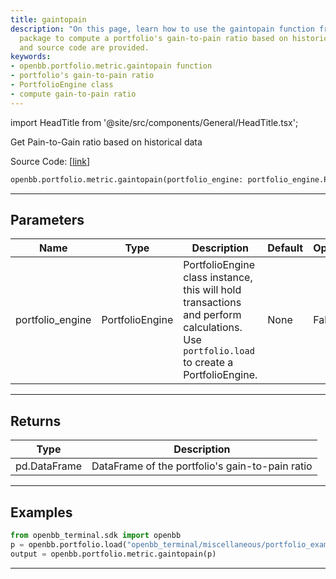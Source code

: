 ```yaml
---
title: gaintopain
description: "On this page, learn how to use the gaintopain function from the openbb.portfolio.metric"
  package to compute a portfolio's gain-to-pain ratio based on historical data. Examples
  and source code are provided.
keywords:
- openbb.portfolio.metric.gaintopain function
- portfolio's gain-to-pain ratio
- PortfolioEngine class
- compute gain-to-pain ratio
---
```


import HeadTitle from '@site/src/components/General/HeadTitle.tsx';

<HeadTitle title="portfolio.metric.gaintopain - Reference | OpenBB SDK Docs" />

Get Pain-to-Gain ratio based on historical data

Source Code: [[link](https://github.com/OpenBB-finance/OpenBBTerminal/tree/main/openbb_terminal/portfolio/portfolio_model.py#L1313)]

```python
openbb.portfolio.metric.gaintopain(portfolio_engine: portfolio_engine.PortfolioEngine)
```

---

## Parameters

| Name | Type | Description | Default | Optional |
| ---- | ---- | ----------- | ------- | -------- |
| portfolio_engine | PortfolioEngine | PortfolioEngine class instance, this will hold transactions and perform calculations.<br/>Use `portfolio.load` to create a PortfolioEngine. | None | False |


---

## Returns

| Type | Description |
| ---- | ----------- |
| pd.DataFrame | DataFrame of the portfolio's gain-to-pain ratio |
---

## Examples

```python
from openbb_terminal.sdk import openbb
p = openbb.portfolio.load("openbb_terminal/miscellaneous/portfolio_examples/holdings/example.csv")
output = openbb.portfolio.metric.gaintopain(p)
```

---
